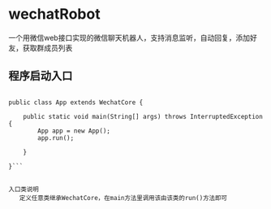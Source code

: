 # wechatRobot
一个用微信web接口实现的微信聊天机器人，支持消息监听，自动回复，添加好友，获取群成员列表


##  程序启动入口


```import com.qiluomite.mywechat.component.WechatCore;

public class App extends WechatCore {

	public static void main(String[] args) throws InterruptedException {
		App app = new App();
		app.run();

	}

}```


入口类说明
   定义任意类继承WechatCore，在main方法里调用该由该类的run()方法即可




